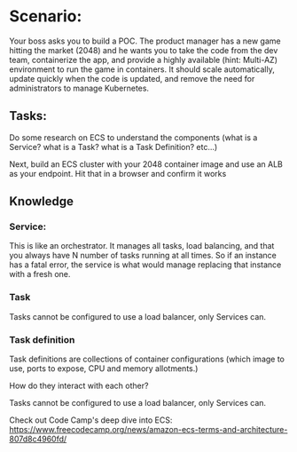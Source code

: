 # Scenario:

Your boss asks you to build a POC. The product manager has a new game hitting the market (2048) and he wants you to take the code from the dev team, containerize the app, and provide a highly available (hint: Multi-AZ) environment to run the game in containers. It should scale automatically, update quickly when the code is updated, and remove the need for administrators to manage Kubernetes.

## Tasks:

Do some research on ECS to understand the components (what is a Service? what is a Task? what is a Task Definition? etc...)

Next, build an ECS cluster with your 2048 container image and use an ALB as your endpoint. Hit that in a browser and confirm it works


## Knowledge

### Service:

This is like an orchestrator. It manages all tasks, load balancing, and that you always have N number of tasks running at all times. So if an instance has a fatal error, the service is what would manage replacing that instance with a fresh one.  

### Task

Tasks cannot be configured to use a load balancer, only Services can.

### Task definition

Task definitions are collections of container configurations (which image to use, ports to expose, CPU and memory allotments.)


How do they interact with each other?

Tasks cannot be configured to use a load balancer, only Services can.

Check out Code Camp's deep dive into ECS:
https://www.freecodecamp.org/news/amazon-ecs-terms-and-architecture-807d8c4960fd/
